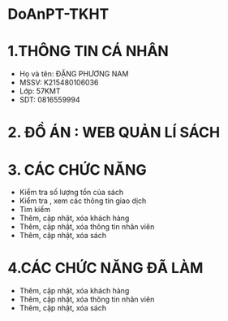 # DoAnPT-TKHT
# 1.THÔNG TIN CÁ NHÂN
+ Họ và tên: ĐẶNG PHƯƠNG NAM
+ MSSV: K215480106036
+ Lớp: 57KMT  
+ SDT: 0816559994

# 2. ĐỒ ÁN : WEB QUẢN LÍ SÁCH

# 3. CÁC CHỨC NĂNG 
+ Kiểm tra số lượng tồn của sách
+ Kiểm tra , xem các thông tin giao dịch
+ Tìm kiếm
+ Thêm, cập nhật, xóa khách hàng
+ Thêm, cập nhật, xóa thông tin nhân viên
+ Thêm, cập nhật, xóa sách
# 4.CÁC CHỨC NĂNG ĐÃ LÀM
+ Thêm, cập nhật, xóa khách hàng
+ Thêm, cập nhật, xóa thông tin nhân viên
+ Thêm, cập nhật, xóa sách
